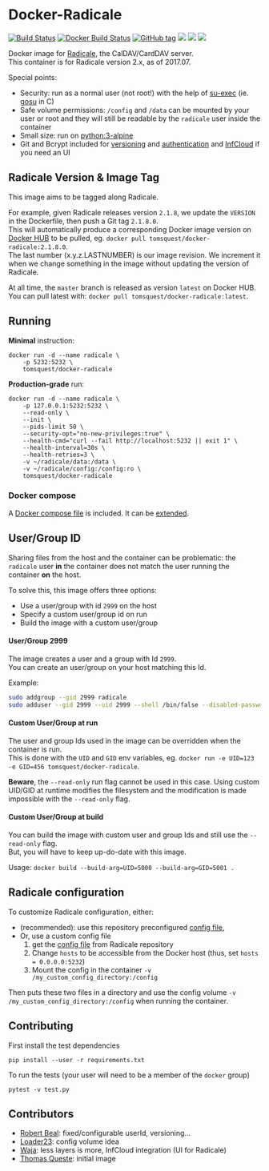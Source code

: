 # Docker-Radicale

[![Build Status](https://travis-ci.org/tomsquest/docker-radicale.svg?branch=master)](https://travis-ci.org/tomsquest/docker-radicale)
[![Docker Build Status](https://img.shields.io/docker/build/tomsquest/docker-radicale.svg)](https://hub.docker.com/r/tomsquest/docker-radicale/)
[![GitHub tag](https://img.shields.io/github/tag/tomsquest/docker-radicale.svg)](https://github.com/tomsquest/docker-radicale/tags)
[![](https://img.shields.io/docker/pulls/tomsquest/docker-radicale.svg)](https://hub.docker.com/r/tomsquest/docker-radicale/)
[![](https://img.shields.io/docker/stars/tomsquest/docker-radicale.svg)](https://hub.docker.com/r/tomsquest/docker-radicale/)
[![](https://img.shields.io/docker/automated/tomsquest/docker-radicale.svg)](https://hub.docker.com/r/tomsquest/docker-radicale/)

Docker image for [Radicale](http://radicale.org), the CalDAV/CardDAV server.  
This container is for Radicale version 2.x, as of 2017.07.

Special points:
* Security: run as a normal user (not root!) with the help of [su-exec](https://github.com/ncopa/su-exec) (ie. [gosu](https://github.com/tianon/gosu) in C)
* Safe volume permissions: `/config` and `/data` can be mounted by your user or root and they will still be readable by the `radicale` user inside the container
* Small size: run on [python:3-alpine](https://hub.docker.com/_/python/)
* Git and Bcrypt included for [versioning](http://radicale.org/versioning/) and [authentication](http://radicale.org/setup/#authentication) and [InfCloud](https://www.inf-it.com/open-source/clients/infcloud/) if you need an UI

## Radicale Version & Image Tag

This image aims to be tagged along Radicale.  

For example, given Radicale releases version `2.1.8`, we update the `VERSION` in the Dockerfile, then push a Git tag `2.1.8.0`.  
This will automatically produce a corresponding Docker image version on [Docker HUB](https://hub.docker.com/r/tomsquest/docker-radicale) to be pulled, eg. `docker pull tomsquest/docker-radicale:2.1.8.0`.  
The last number (x.y.z.LASTNUMBER) is our image revision. We increment it when we change something in the image without updating the version of Radicale.

At all time, the `master` branch is released as version `latest` on Docker HUB. You can pull latest with: `docker pull tomsquest/docker-radicale:latest`.

## Running

**Minimal** instruction:

```
docker run -d --name radicale \
    -p 5232:5232 \
    tomsquest/docker-radicale
```

**Production-grade** run:

```
docker run -d --name radicale \
    -p 127.0.0.1:5232:5232 \
    --read-only \
    --init \
    --pids-limit 50 \
    --security-opt="no-new-privileges:true" \
    --health-cmd="curl --fail http://localhost:5232 || exit 1" \
    --health-interval=30s \
    --health-retries=3 \
    -v ~/radicale/data:/data \
    -v ~/radicale/config:/config:ro \
    tomsquest/docker-radicale
```

### Docker compose

A [Docker compose file](docker-compose.yml) is included. It can be [extended](https://docs.docker.com/compose/production/#modify-your-compose-file-for-production). 

## User/Group ID

Sharing files from the host and the container can be problematic: 
the `radicale` user **in** the container does not match the user running the container **on** the host.

To solve this, this image offers three options:

- Use a user/group with id `2999` on the host
- Specify a custom user/group id on run
- Build the image with a custom user/group

#### User/Group 2999

The image creates a user and a group with Id `2999`.  
You can create an user/group on your host matching this Id.

Example:

```bash
sudo addgroup --gid 2999 radicale
sudo adduser --gid 2999 --uid 2999 --shell /bin/false --disabled-password --no-create-home radicale
```

#### Custom User/Group at run

The user and group Ids used in the image can be overridden when the container is run.  
This is done with the `UID` and `GID` env variables, eg. `docker run -e UID=123 -e GID=456 tomsquest/docker-radicale`.

**Beware**, the `--read-only` run flag cannot be used in this case. Using custom UID/GID at runtime modifies the filesystem and the modification is made impossible with the `--read-only` flag.

#### Custom User/Group at build

You can build the image with custom user and group Ids and still use the `--read-only` flag.  
But, you will have to keep up-do-date with this image.

Usage: `docker build --build-arg=UID=5000 --build-arg=GID=5001 .` 

## Radicale configuration

To customize Radicale configuration, either: 
* (recommended): use this repository preconfigured [config file](config/config),
* Or, use a custom config file
  1. get the [config file](https://raw.githubusercontent.com/Kozea/Radicale/master/config) from Radicale repository
  1. Change `hosts` to be accessible from the Docker host (thus, set `hosts = 0.0.0.0:5232`)
  1. Mount the config in the container `-v /my_custom_config_directory:/config`

Then puts these two files in a directory and use the config volume `-v /my_custom_config_directory:/config` when running the container.

## Contributing

First install the test dependencies

`pip install --user -r requirements.txt`

To run the tests (your user will need to be a member of the `docker` group)

`pytest -v test.py`

## Contributors

* [Robert Beal](https://github.com/robertbeal): fixed/configurable userId, versioning...
* [Loader23](https://github.com/Loader23): config volume idea
* [Waja](https://github.com/waja): less layers is more, InfCloud integration (UI for Radicale) 
* [Thomas Queste](https://github.com/tomsquest): initial image
